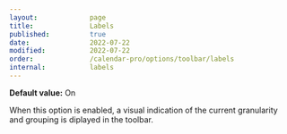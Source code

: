 ```yaml
---
layout:             page
title:              Labels
published:          true
date:               2022-07-22
modified:           2022-07-22
order:              /calendar-pro/options/toolbar/labels
internal:           labels
---
```

**Default value:** On

When this option is enabled, a visual indication of the current granularity and grouping is diplayed in the toolbar.

